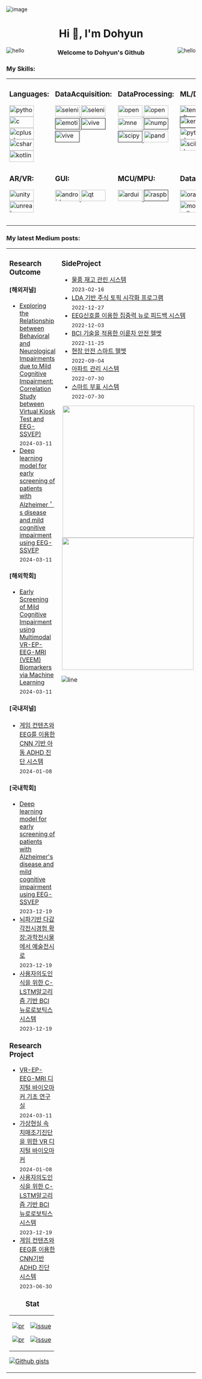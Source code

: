 ![image](https://github.com/DunkHimYo/DunkHimYo/assets/57661649/41123eb7-77ca-40a3-ab8e-5f71f8a3a490)
<h1 align="center">Hi 👋, I'm Dohyun</h1>

<img src="https://user-images.githubusercontent.com/1612112/213943678-c34cb1a9-94f9-4be0-86dd-8e2227fa4b8c.gif" alt="hello" align="right">
<img src="https://user-images.githubusercontent.com/1612112/213943678-c34cb1a9-94f9-4be0-86dd-8e2227fa4b8c.gif" alt="hello" align="left">
<h3 align="center">Welcome to Dohyun's Github</h3> 

<h3 align="left">My Skills:</h3>
<p align="left">
</p>

<!-- https://cyber.dabamos.de/88x31/hell0.gif -->

<table style="border:0px solid white; width:100%;">
<tr>
<td  width="20%" valign="top">

<h3 align="left">Languages:</h3>
<a href="https://www.python.org" target="_blank" rel="noreferrer"> <img src="https://img.shields.io/badge/python-3670A0?style=for-the-badge&logo=python&logoColor=ffdd54" alt="python" width="65" height="30"/> </a> 
<a href="https://www.cprogramming.com/" target="_blank" rel="noreferrer"> <img src="https://img.shields.io/badge/c-%2300599C.svg?style=for-the-badge&logo=c&logoColor=white" alt="c" width="65" height="30"/> </a> <a href="https://www.w3schools.com/cpp/" target="_blank" rel="noreferrer"> <img src="https://img.shields.io/badge/c++-%2300599C.svg?style=for-the-badge&logo=c%2B%2B&logoColor=white" alt="cplusplus" width="65" height="30"/> </a> <a href="https://www.w3schools.com/cs/" target="_blank" rel="noreferrer"> <img src="https://img.shields.io/badge/c%23-%23239120.svg?style=for-the-badge&logo=csharp&logoColor=white" alt="csharp" width="65" height="30"/> </a> <a href="https://kotlinlang.org" target="_blank" rel="noreferrer"> <img src="https://img.shields.io/badge/kotlin-%237F52FF.svg?style=for-the-badge&logo=kotlin&logoColor=white" alt="kotlin" width="65" height="30"/> </a>  
</td>

<td  width="20%" valign="top">
<h3 align="left">DataAcquisition:</h3>
 <a href="https://www.selenium.dev" target="_blank" rel="noreferrer"> <img src="https://img.shields.io/badge/-selenium-%43B02A?style=for-the-badge&logo=selenium&logoColor=white" alt="selenium" width="65" height="30"/> </a> 
 <a href="https://requests.readthedocs.io/" target="_blank" rel="noreferrer"> <img src="https://media.licdn.com/dms/image/C4E12AQFncA0AxujAng/article-cover_image-shrink_600_2000/0/1520086554238?e=2147483647&v=beta&t=ZvpayB6CfpbF7YCWJlynIyYqkBR23iRZpj2kd2XDR5E" alt="selenium" width="65" height="30"/> </a> 
 <a href="" target="_blank" rel="noreferrer"> <img src="https://pbs.twimg.com/media/FvEJA_wWYCQHX24.jpg" alt="emotiv" width="65" height="30"/> </a> 
 <a href="" target="_blank" rel="noreferrer"> <img src="https://cdn.worldvectorlogo.com/logos/vive-wordmark-1.svg" alt="vive" width="65" height="30"/> </a> 
<a href="" target="_blank" rel="noreferrer"> <img src="https://github.com/DunkHimYo/DunkHimYo/assets/57661649/6123ae7d-b98c-42f6-ba7f-acfdb6c502e4" alt="vive" width="65" height="30"/> </a> 
</td>


<td width="20%" valign="top">
 <h3 align="left">DataProcessing:</h3>
 <a href="https://opencv.org/" target="_blank" rel="noreferrer"> <img src="https://img.shields.io/badge/opencv-%23white.svg?style=for-the-badge&logo=opencv&logoColor=white" alt="opencv" width="65" height="30"/> </a>
 <a href="https://opencv.org/" target="_blank" rel="noreferrer"> <img src="https://img.shields.io/badge/Apache%20Spark-FDEE21?style=flat-square&logo=apachespark&logoColor=black" alt="opencv" width="65" height="30"/> </a>
 <a href="https://mne.tools/" target="_blank" rel="noreferrer"> <img src="https://mne.tools/stable/_images/mne_logo.svg" alt="mne" width="65" height="30"/> </a>
 <a href="" target="_blank" rel="noreferrer"> <img src="https://img.shields.io/badge/numpy-%23013243.svg?style=for-the-badge&logo=numpy&logoColor=white" alt="numpy" width="65" height="30"/> </a>
 <a href="" target="_blank" rel="noreferrer"> <img src="https://img.shields.io/badge/SciPy-%230C55A5.svg?style=for-the-badge&logo=scipy&logoColor=%white" alt="scipy" width="65" height="30"/> </a>
 <a href="https://pandas.pydata.org/" target="_blank" rel="noreferrer"> <img src="https://img.shields.io/badge/pandas-%23150458.svg?style=for-the-badge&logo=pandas&logoColor=white" alt="pandas" width="65" height="30"/> </a>
</td>

<td  width="20%" valign="top">
 <h3 align="left">ML/DL:</h3>
 <a href="https://www.tensorflow.org" target="_blank" rel="noreferrer"> <img src="https://img.shields.io/badge/TensorFlow-%23FF6F00.svg?style=for-the-badge&logo=TensorFlow&logoColor=white" alt="tensorflow" width="65" height="30"/> </a> 
 <a href="" target="_blank" rel="noreferrer"> <img src="https://img.shields.io/badge/Keras-%23D00000.svg?style=for-the-badge&logo=Keras&logoColor=white" alt="keras" width="65" height="30"/> </a> 
 <a href="https://pytorch.org/" target="_blank" rel="noreferrer"> <img src="https://img.shields.io/badge/PyTorch-%23EE4C2C.svg?style=for-the-badge&logo=PyTorch&logoColor=white" alt="pytorch" width="65" height="30"/> </a><a href="https://scikit-learn.org/" target="_blank" rel="noreferrer"> 
   <img src="https://img.shields.io/badge/scikit--learn-%23F7931E.svg?style=for-the-badge&logo=scikit-learn&logoColor=white" alt="scikit_learn" width="65" height="30"/> </a> 
</td>

<td width="20%" valign="top">
 <h3 align="left">Visualization:</h3>
 <a href="" target="_blank" rel="noreferrer"> <img src="https://img.shields.io/badge/Matplotlib-%23ffffff.svg?style=for-the-badge&logo=Matplotlib&logoColor=black" alt="matplotlib" width="65" height="30"/> </a>
 <a href="https://seaborn.pydata.org/" target="_blank" rel="noreferrer"> <img src="https://miro.medium.com/v2/resize:fit:2000/format:webp/1*gM_WIfx7MXOO7jzsPm-Y0Q.png" alt="seaborn" width="65" height="30"/> </a>
 <a href="" target="_blank" rel="noreferrer"> <img src="https://img.shields.io/badge/Plotly-%233F4F75.svg?style=for-the-badge&logo=plotly&logoColor=white" alt="plotly" width="65" height="30"/> </a>  
</td>

</tr>
<tr>
 
<td width="20%" valign="top">
 <h3 align="left">AR/VR:</h3>
 <a href="https://unity.com/" target="_blank" rel="noreferrer"> <img src="https://img.shields.io/badge/unity-%23000000.svg?style=for-the-badge&logo=unity&logoColor=white" alt="unity" width="65" height="30"/> </a> 
 <a href="https://unrealengine.com/" target="_blank" rel="noreferrer"> <img src="https://img.shields.io/badge/unrealengine-%23313131.svg?style=for-the-badge&logo=unrealengine&logoColor=white" alt="unreal" width="65" height="30"/> </a> </p>
</td>

<td width="20%" valign="top">
  <h3 align="left">GUI:</h3>
<a href="https://developer.android.com" target="_blank" rel="noreferrer"> <img src="https://img.shields.io/badge/Android-3DDC84?style=for-the-badge&logo=android&logoColor=white" alt="android" width="65" height="30"/> </a>  
 <a href="https://www.qt.io/" target="_blank" rel="noreferrer"> <img src="https://img.shields.io/badge/Qt-%23217346.svg?style=for-the-badge&logo=Qt&logoColor=white" alt="qt" width="65" height="30"/> </a> 
 
</td>
 <td width="20%" valign="top">
  <h3 align="left">MCU/MPU:</h3>
 <a href="https://www.arduino.cc/" target="_blank" rel="noreferrer"> <img src="https://img.shields.io/badge/-Arduino-00979D?style=for-the-badge&logo=Arduino&logoColor=white" alt="arduino" width="65" height="30"/> </a> 
  <a href="" target="_blank" rel="noreferrer"> <img src="https://img.shields.io/badge/-RaspberryPi-C51A4A?style=for-the-badge&logo=Raspberry-Pi" alt="raspbery" width="65" height="30"/> </a> 
</td>


<td  width="20%" valign="top">
<h3 align="left">DataBase:</h3>
 <a href="https://www.oracle.com/" target="_blank" rel="noreferrer"> <img src="https://img.shields.io/badge/Oracle-F80000?style=for-the-badge&logo=oracle&logoColor=white" alt="oracle" width="65" height="30"/> </a> 
 <a href="https://www.mongodb.com/" target="_blank" rel="noreferrer"> <img src="https://img.shields.io/badge/MongoDB-%234ea94b.svg?style=for-the-badge&logo=mongodb&logoColor=white" alt="mongodb" width="65" height="30"/> </a>
</td>
<td>
 <h3 align="left">OS:</h3>
 <a href="" target="_blank" rel="noreferrer"> <img src="https://img.shields.io/badge/Windows-0078D6?style=for-the-badge&logo=windows&logoColor=white" alt="linux" width="65" height="30"/> </a>  
 <a href="https://www.linux.org/" target="_blank" rel="noreferrer"> <img src="https://img.shields.io/badge/mac%20os-000000?style=for-the-badge&logo=macos&logoColor=F0F0F0" alt="linux" width="65" height="30"/> </a>  
 <a href="https://www.linux.org/" target="_blank" rel="noreferrer"> <img src="https://img.shields.io/badge/Ubuntu-E95420?style=for-the-badge&logo=ubuntu&logoColor=white" alt="linux" width="65" height="30"/> </a>  
</td>
</tr>



</table>

<!-- “Wisdom tells me I am nothing. Love tells me I am everything. And between the two my life flows.” ― Nisargadatta Maharaj -->

<!-- Continuous Improvement Programme - CIP -->


<h3 align="left"> My latest Medium posts: </h3>
<table>
<tr>
<td width="50%" valign="top">

<h3 align="left"> Research Outcome </h3>

<!-- blog starts -->
#### [해외저널]
* [Exploring the Relationship between Behavioral and Neurological Impairments due to Mild Cognitive Impairment: Correlation Study between Virtual Kiosk Test and EEG-SSVEP)](https://ieeexplore.ieee.org/abstract/document/10457109) <br/> <sub>2024-03-11</sub>
* [Deep learning model for early screening of  patients with Alzheimer＇s disease and mild cognitive impairment using EEG-SSVEP](https://ieeexplore.ieee.org/abstract/document/10457109) <br/> <sub>2024-03-11</sub>

#### [해외학회]
* [Early Screening of Mild Cognitive Impairment using Multimodal VR-EP-EEG-MRI (VEEM) Biomarkers via Machine Learning](https://ieeexplore.ieee.org/abstract/document/10457109) <br/> <sub>2024-03-11</sub>

#### [국내저널]
* [게임 컨텐츠와 EEG를 이용한 CNN 기반 아동 ADHD 진단 시스템](https://levelup.gitconnected.com/efficient-way-to-develop-your-reactjs-project-using-scaffdog-8d7ecddfbd29?source=rss-4430950b9342------2) <br/> <sub>2024-01-08</sub>

#### [국내학회]
* [Deep learning model for early screening of patients with Alzheimer's disease and mild cognitive impairment using EEG-SSVEP](https://javascript.plainenglish.io/a-time-saving-guide-to-creating-a-react-js-project-from-scratch-50a8b4db1bed?source=rss-4430950b9342------2) <br/> <sub>2023-12-19</sub>
* [뇌파기반 다감각전시경험 확장:과학전시물에서 예술전시로](https://javascript.plainenglish.io/a-time-saving-guide-to-creating-a-react-js-project-from-scratch-50a8b4db1bed?source=rss-4430950b9342------2) <br/> <sub>2023-12-19</sub>
* [사용자의도인식을 위한 C-LSTM알고리즘 기반 BCI 뉴로로보틱스 시스템](https://javascript.plainenglish.io/a-time-saving-guide-to-creating-a-react-js-project-from-scratch-50a8b4db1bed?source=rss-4430950b9342------2) <br/> <sub>2023-12-19</sub>

<!-- blog ends -->
    

<h3 align="left"> Research Project </h3>

<!-- blog starts -->

* [VR-EP-EEG-MRI 디지털 바이오마커 기초 연구실](https://ieeexplore.ieee.org/abstract/document/10457109) <br/> <sub>2024-03-11</sub>
* [가상현실 속 치매조기진단을 위한 VR 디지털 바이오마커](https://levelup.gitconnected.com/efficient-way-to-develop-your-reactjs-project-using-scaffdog-8d7ecddfbd29?source=rss-4430950b9342------2) <br/> <sub>2024-01-08</sub>
* [사용자의도인식을 위한 C-LSTM알고리즘 기반 BCI 뉴로로보틱스 시스템](https://javascript.plainenglish.io/a-time-saving-guide-to-creating-a-react-js-project-from-scratch-50a8b4db1bed?source=rss-4430950b9342------2) <br/> <sub>2023-12-19</sub>
* [게임 컨텐츠와 EEG를 이용한 CNN기반 ADHD 진단 시스템](https://javascript.plainenglish.io/how-to-deploy-a-react-application-to-github-pages-e4f8890e1213?source=rss-4430950b9342------2) <br/> <sub>2023-06-30</sub>

<!-- blog ends -->
<h3 align="center"> Stat </h3>

<table>
<tr>
<td align="center">

[![pr](https://img.shields.io/badge/Closed-32C754?label=Pull%20Requests&labelColor=30363C&logo=pull%20request)](https://github.com/search?q=is%3Apr+is%3Aclosed+author%3Alifeparticle&type=pullrequests)

[![pr](https://img.shields.io/badge/Open-ff9a00?label=Pull%20Requests&labelColor=30363C&logo=pull%20request)](https://github.com/search?q=is%3Apr+is%3Aopen+author%3Alifeparticle&type=pullrequests)

</td>
<td align="center">
 
[![issue](https://img.shields.io/badge/Closed-32C754?label=Issues&labelColor=30363C&logo=pull%20request)](https://github.com/search?q=is%3Aissue%20is%3Aclosed%20author%3Alifeparticle&type=issues)

[![issue](https://img.shields.io/badge/Open-ff9a00?label=Issues&labelColor=30363C&logo=pull%20request)](https://github.com/search?q=is%3Aissue+is%3Aopen++author%3Alifeparticle&type=issues)

</td>
</tr>
</table>
 
[![Github gists](https://gist-count.vercel.app/api?username=lifeparticle)](https://gist.github.com/lifeparticle)

</td>

     
<td width="50%" valign="top">

<h3 align="left"> SideProject </h3>
<!-- blog starts -->

* [물품 재고 관린 시스템](https://levelup.gitconnected.com/3-critical-lessons-programmers-can-learn-from-the-futurestack-tech-conference-4188c14edb11?source=rss-4430950b9342------2) <br/> <sub>2023-02-16</sub>
* [LDA 기반 주식 토픽 시각화 프로그램](https://python.plainenglish.io/how-to-deploy-a-flask-application-to-render-2a70e4d55919?source=rss-4430950b9342------2) <br/> <sub>2022-12-27</sub>
* [EEG신호를 이용한 집중력 뉴로 피드백 시스템](https://medium.com/geekculture/how-to-create-and-connect-to-a-postgresql-database-with-render-and-pgadmin-577b326fd19d?source=rss-4430950b9342------2) <br/> <sub>2022-12-03</sub>
* [BCI 기술을 적용한 이륜차 안전 헬멧](https://javascript.plainenglish.io/how-to-deploy-a-react-application-to-render-611ef3aca84a?source=rss-4430950b9342------2) <br/> <sub>2022-11-25</sub>
* [현장 안전 스마트 헬멧](https://medium.com/geekculture/how-to-automate-your-daily-workflow-using-neokey-trinkey-7a619597f0e7?source=rss-4430950b9342------2) <br/> <sub>2022-09-04</sub>
* [아파트 관리 시스템](https://medium.com/geekculture/how-to-create-a-react-application-with-deno-4518db39c5ab?source=rss-4430950b9342------2) <br/> <sub>2022-07-30</sub>
* [스마트 부표 시스템](https://medium.com/geekculture/how-to-create-a-react-application-with-deno-4518db39c5ab?source=rss-4430950b9342------2) <br/> <sub>2022-07-30</sub>
<!-- blog ends -->


<div align="center">
<a href="https://github.com/anuraghazra/github-readme-stats"><img src="https://github-readme-stats.vercel.app/api?username=dunkhimyo&theme=dark&show_icons=true" width="350" align="right" /></a>
<a href="https://git.io/streak-stats"><img src="http://github-readme-streak-stats.herokuapp.com?user=dunkhimyo&theme=highcontrast&hide_border=true" width="350" /></a>
</div>

![line](https://user-images.githubusercontent.com/1612112/89610802-d9f02000-d8be-11ea-873f-aa51c23073e5.png)
</td>
</tr>

</table>

